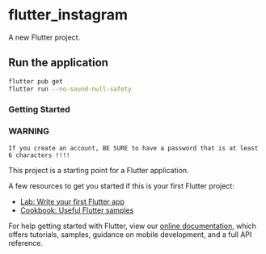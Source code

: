 # flutter_instagram

A new Flutter project.

## Run the application

```bash
flutter pub get
flutter run --no-sound-null-safety
```

### Getting Started


### WARNING
```
If you create an account, BE SURE to have a password that is at least 6 characters !!!!
```


This project is a starting point for a Flutter application.

A few resources to get you started if this is your first Flutter project:

- [Lab: Write your first Flutter app](https://flutter.dev/docs/get-started/codelab)
- [Cookbook: Useful Flutter samples](https://flutter.dev/docs/cookbook)

For help getting started with Flutter, view our
[online documentation](https://flutter.dev/docs), which offers tutorials,
samples, guidance on mobile development, and a full API reference.
